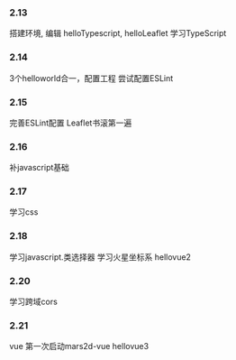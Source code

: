 ### 2.13
搭建环境, 编辑 helloTypescript, helloLeaflet
学习TypeScript

### 2.14
3个helloworld合一，配置工程
尝试配置ESLint

### 2.15
完善ESLint配置
Leaflet书滚第一遍

### 2.16
补javascript基础

### 2.17
学习css

### 2.18
学习javascript.类选择器
学习火星坐标系
hellovue2

### 2.20
学习跨域cors


### 2.21
vue 第一次启动mars2d-vue
hellovue3

